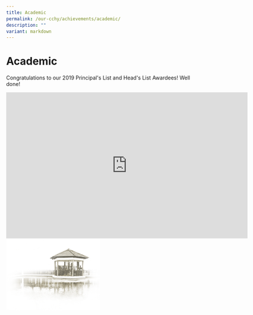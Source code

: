 ```yaml
---
title: Academic
permalink: /our-cchy/achievements/academic/
description: ""
variant: markdown
---
```

Academic
========

Congratulations to our 2019 Principal's List and Head's List Awardees! Well done!

<iframe allowfullscreen="true" height="394" width="650" frameborder="0" src="https://docs.google.com/presentation/d/e/2PACX-1vRjbVl8mwacxH9u0_0I8ZXTjaPaHA2AtD0X_CqLKApyuKtPFSLWbc6yOYYRMZdGbwb-3Cvhm_dcJ8kM/embed?start=true&amp;loop=true&amp;delayms=5000"></iframe>


<img src="/images/pavilion.png" style="width:50%">